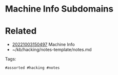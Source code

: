 # Machine Info Subdomains

# Related

- [20221003150497](/zet/20221003150497/README.md) Machine Info
- ~/kb/hacking/notes-template/notes.md

Tags:

    #assorted #hacking #notes
